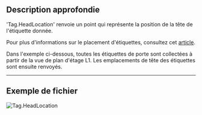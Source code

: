## Description approfondie
'Tag.HeadLocation' renvoie un point qui représente la position de la tête de l'étiquette donnée.

Pour plus d'informations sur le placement d'étiquettes, consultez cet [article](https://help.autodesk.com/view/RVT/2025/FRA/?guid=GUID-555BB05A-3AFB-470D-BA3A-3A6C18ADD2A0).

Dans l'exemple ci-dessous, toutes les étiquettes de porte sont collectées à partir de la vue de plan d'étage L1. Les emplacements de tête des étiquettes sont ensuite renvoyés.
___
## Exemple de fichier

![Tag.HeadLocation](./Revit.Elements.Tag.HeadLocation_img.jpg)
